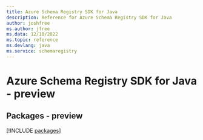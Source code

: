 ```yaml
---
title: Azure Schema Registry SDK for Java
description: Reference for Azure Schema Registry SDK for Java
author: joshfree
ms.author: jfree
ms.data: 12/10/2022
ms.topic: reference
ms.devlang: java
ms.service: schemaregistry
---
```

# Azure Schema Registry SDK for Java - preview
## Packages - preview
[!INCLUDE [packages](schema-registry-index.md)]